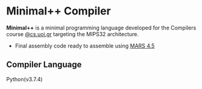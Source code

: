 # Minimal++ Compiler

**Minimal++** is a minimal programming language developed for the Compilers course [@cs.uoi.gr](http://www.cs.uoi.gr/en/index.php?menu=m1) targeting the MIPS32 architecture.
* Final assembly code ready to assemble using [MARS 4.5](http://courses.missouristate.edu/KenVollmar/mars/)
  
## Compiler Language

Python(v3.7.4) 